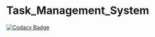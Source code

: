 # Task_Management_System

[![Codacy Badge](https://api.codacy.com/project/badge/Grade/f89abcc1ee4d4198a271a46952289438)](https://app.codacy.com/gh/221196/Task_Management_System?utm_source=github.com&utm_medium=referral&utm_content=221196/Task_Management_System&utm_campaign=Badge_Grade_Settings)
